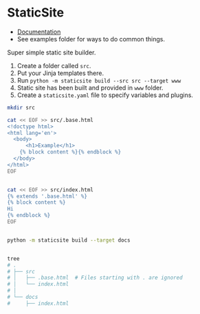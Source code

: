 # StaticSite

- [Documentation](https://thesage21.github.io/staticsite/)
- See examples folder for ways to do common things.

Super simple static site builder.

1. Create a folder called `src`.
2. Put your Jinja templates there.
3. Run `python -m staticsite build --src src --target www`
4. Static site has been built and provided in `www` folder.
5. Create a `staticsite.yaml` file to specify variables and plugins.

```bash
mkdir src

cat << EOF >> src/.base.html
<!doctype html>
<html lang='en'>
  <body>
      <h1>Example</h1>
    {% block content %}{% endblock %}
  </body>
</html>
EOF


cat << EOF >> src/index.html
{% extends '.base.html' %}
{% block content %}
Hi
{% endblock %}
EOF


python -m staticsite build --target docs


tree
# .
# ├── src
# │   ├── .base.html  # Files starting with . are ignored
# │   └── index.html
# │
# └── docs
#     ├── index.html
```
